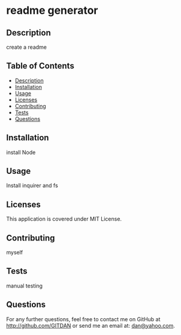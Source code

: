 # readme generator

## Description
create a readme

## Table of Contents
* [Description](#Description)
* [Installation](#Installation)
* [Usage](#Usage)
* [Licenses](#Licenses)
* [Contributing](#Contributing)
* [Tests](#Tests)
* [Questions](#Questions)

## Installation
install Node

## Usage
Install inquirer and fs

## Licenses
This application is covered under MIT License.

## Contributing
myself

## Tests
manual testing

## Questions
For any further questions, feel free to contact me on GitHub at http://github.com/GITDAN or send me an email at: dan@yahoo.com.
